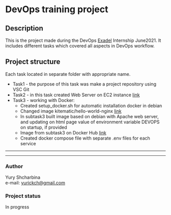 # DevOps training project
## Description
This is the project made during the DevOps [Exadel](https://exadel.com/) Internship June2021.
It includes different
tasks which covered all aspects in DevOps workflow. 

## Project structure
Each task located in separate folder with appropriate name.
* Task1 - the purpose of this task was make a project repository using VSC Git
* Task2 - in this task created Web Server on EC2 instance [link](http://13.53.43.60)
* Task3 - working with Docker:
  * Created setup_docker.sh for automatic installation docker in debian
  * Changed image kitematic/hello-world-nginx [link](http://13.51.163.36) 
  * In subtask3 built image based on debian with Apache web server,
    and updating on html page value of environment variable DEVOPS on
    startup, if provided
  * Image from subtask3 on Docker Hub [link](https://hub.docker.com/r/yurickch/test_web)
  * Created docker compose file with separate .env files for each service
___

___
### Author
Yury Shcharbina  
e-mail: yurickch@gmail.com

### Project status
In progress
